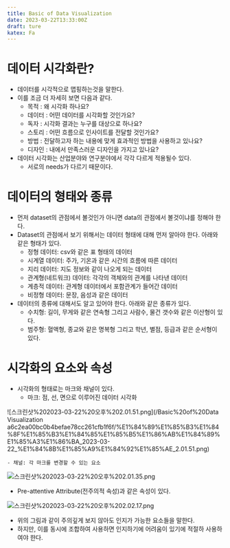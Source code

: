 ```yaml
---
title: Basic of Data Visualization
date: 2023-03-22T13:33:00Z
draft: ture
katex: Fa
---
```


# 데이터 시각화란?

- 데이터를 시각적으로 맵핑하는것을 말한다.
- 이를 조금 더 자세히 보면 다음과 같다.
    - 목적 : 왜 시각화 하나요?
    - 데이터 : 어떤 데이터를 시각화할 것인가요?
    - 독자 : 시각화 결과는 누구를 대상으로 하나요?
    - 스토리 : 어떤 흐름으로 인사이트를 전달할 것인가요?
    - 방법 : 전달하고자 하는 내용에 맞게 효과적인 방법을 사용하고 있나요?
    - 디자인 : 내에서 만족스러운 디자인을 가지고 있나요?
- 데이터 시각화는 산업분야와 연구분야에서 각각 다르게 적용될수 있다.
    - 서로의 needs가 다르기 때문이다.

# 데이터의 형태와 종류

- 먼저 dataset의 관점에서 볼것인가 아니면 data의 관점에서 볼것이냐를 정해야 한다.
- Dataset의 관점에서 보기 위해서는 데이터 형태에 대해 먼저 알아야 한다. 아래와 같은 형태가 있다.
    - 정형 데이터: csv와 같은 표 형태의 데이터
    - 시계열 데이터: 주가, 기온과 같은 시간의 흐름에 따른 데이터
    - 지리 데이터: 지도 정보와 같이 나오게 되는 데이터
    - 관계형(네트워크) 데이터: 각각의 객체와의 관계를 나타낸 데이터
    - 계층적 데이터: 관계형 데이터에서 포함관계가 들어간 데이터
    - 비정형 데이터: 문장, 음성과 같은 데이터
- 데이터의 종류에 대해서도 알고 있어야 한다. 아래와 같은 종류가 있다.
    - 수치형: 길이, 무게와 같은 연속형 그리고 사람수, 물건 갯수와 같은 이산형이 있다.
    - 범주형: 혈액형, 종교와 같은 명복형 그리고 학년, 별점, 등급과 같은 순서형이 있다.

# 시각화의 요소와 속성

- 시각화의 형태로는 마크와 채널이 있다.
    - 마크: 점, 선, 면으로 이루어진 데이터 시각화
        
![스크린샷%202023-03-22%20오후%202.01.51.png](/Basic%20of%20Data Visualization a6c2ea00bc0b4befae78cc261cfb1f6f/%E1%84%89%E1%85%B3%E1%84%8F%E1%85%B3%E1%84%85%E1%85%B5%E1%86%AB%E1%84%89%E1%85%A3%E1%86%BA_2023-03-22_%E1%84%8B%E1%85%A9%E1%84%92%E1%85%AE_2.01.51.png)
        
    - 채널: 각 마크를 변경할 수 있는 요소
        
![스크린샷%202023-03-22%20오후%202.01.35.png](/Basic%20of%20Data%20Visualization%20a6c2ea00bc0b4befae78cc261cfb1f6f/%E1%84%89%E1%85%B3%E1%84%8F%E1%85%B3%E1%84%85%E1%85%B5%E1%86%AB%E1%84%89%E1%85%A3%E1%86%BA_2023-03-22_%E1%84%8B%E1%85%A9%E1%84%92%E1%85%AE_2.01.35.png)
        
- Pre-attentive Attribute(전주의적 속성)과 같은 속성이 있다.
    
![스크린샷%202023-03-22%20오후%202.02.17.png](/Basic%20of%20Data%20Visualization%20a6c2ea00bc0b4befae78cc261cfb1f6f/%E1%84%89%E1%85%B3%E1%84%8F%E1%85%B3%E1%84%85%E1%85%B5%E1%86%AB%E1%84%89%E1%85%A3%E1%86%BA_2023-03-22_%E1%84%8B%E1%85%A9%E1%84%92%E1%85%AE_2.02.17.png)
    
- 위의 그림과 같이 주의깊게 보지 않아도 인지가 가능한 요소들을 말한다.
- 하지만, 이를 동시에 조합하여 사용하면 인지하기에 어려움이 있기에 적절하 사용하여야 한다.
